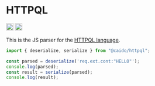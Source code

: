 # HTTPQL

[<img alt="github" src="https://img.shields.io/badge/github-caido/httpql-8da0cb?style=for-the-badge&labelColor=555555&logo=github" height="20">](https://github.com/caido/httpql)
[<img alt="crates.io" src="https://img.shields.io/npm/v/@caido/httpql?style=for-the-badge" height="20">](https://www.npmjs.com/package/@caido/httpql)

This is the JS parser for the [HTTPQL language](https://docs.caido.io/internals/httpql.html).

```typescript
import { deserialize, serialize } from "@caido/httpql";

const parsed = deserialize('req.ext.cont:"HELLO"');
console.log(parsed);
const result = serialize(parsed);
console.log(result);
```

